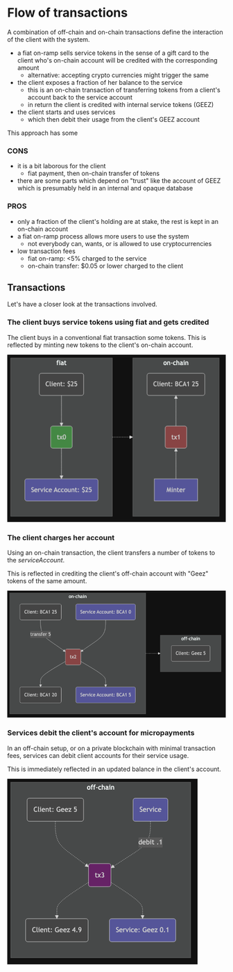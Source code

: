 # Flow of transactions

A combination of off-chain and on-chain transactions define the interaction of the client with the system.

* a fiat on-ramp sells service tokens in the sense of a gift card to the client who's on-chain account will be credited with the corresponding amount
  * alternative: accepting crypto currencies might trigger the same
* the client exposes a fraction of her balance to the service
  * this is an on-chain transaction of transferring tokens from a client's account back to the service account
  * in return the client is credited with internal service tokens (GEEZ)
* the client starts and uses services
  * which then debit their usage from the client's GEEZ account

This approach has some

### CONS
- it is a bit laborous for the client
  - fiat payment, then on-chain transfer of tokens
- there are some parts which depend on "trust" like the account of GEEZ which is presumably held in an internal and opaque database

### PROS
- only a fraction of the client's holding are at stake, the rest is kept in an on-chain account
- a fiat on-ramp process allows more users to use the system
  - not everybody can, wants, or is allowed to use cryptocurrencies
- low transaction fees
  - fiat on-ramp: \<5% charged to the service
  - on-chain transfer: $0.05 or lower charged to the client

## Transactions

Let's have a closer look at the transactions involved.

### The client buys service tokens using fiat and gets credited

The client buys in a conventional fiat transaction some tokens. This is reflected by minting new tokens to the client's on-chain account.

![Fiat on-ramp](./img/tx0-1.png)


### The client charges her account

Using an on-chain transaction, the client transfers a number of tokens to the _serviceAccount_.

This is reflected in crediting the client's off-chain account with "Geez" tokens of the same amount. 

![Charge client account](./img/tx2.png)


### Services debit the client's account for micropayments

In an off-chain setup, or on a private blockchain with minimal transaction fees, services can debit client accounts for their service usage.

This is immediately reflected in an updated balance in the client's account.

![Service usage debit](./img/tx3.png)
